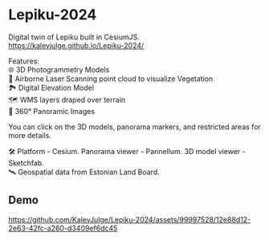 # Lepiku-2024
Digital twin of Lepiku built in CesiumJS. \
https://kalevjulge.github.io/Lepiku-2024/


Features: \
🌐 3D Photogrammetry Models \
🌳 Airborne Laser Scanning point cloud to visualize Vegetation \
🏞 Digital Elevation Model \
🗺 WMS layers draped over terrain \
📸 360° Panoramic Images


You can click on the 3D models, panorama markers, and restricted areas for more details.

🛠 Platform - Cesium. Panorama viewer - Pannellum. 3D model viewer - Sketchfab. \
🛰 Geospatial data from Estonian Land Board.

## Demo

https://github.com/KalevJulge/Lepiku-2024/assets/99997528/12e88d12-2e63-42fc-a260-d3409ef6dc45

